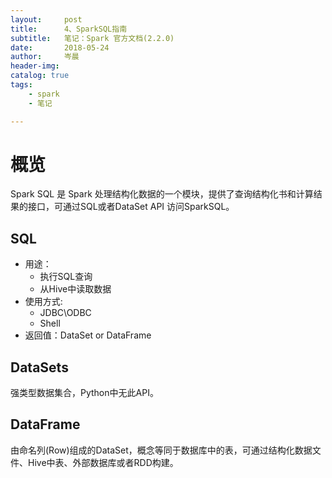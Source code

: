 ```yaml
---
layout:     post  
title:      4、SparkSQL指南    
subtitle:   笔记：Spark 官方文档(2.2.0)  
date:       2018-05-24  
author:     岑晨  
header-img: 
catalog: true  
tags:  
    - spark     
    - 笔记  

---
```


# 概览  

Spark SQL 是 Spark 处理结构化数据的一个模块，提供了查询结构化书和计算结果的接口，可通过SQL或者DataSet API 访问SparkSQL。   

## SQL   

- 用途：
  - 执行SQL查询
  - 从Hive中读取数据
- 使用方式:
  - JDBC\ODBC
  - Shell
- 返回值：DataSet or DataFrame

## DataSets 

强类型数据集合，Python中无此API。

## DataFrame

由命名列(Row)组成的DataSet，概念等同于数据库中的表，可通过结构化数据文件、Hive中表、外部数据库或者RDD构建。







